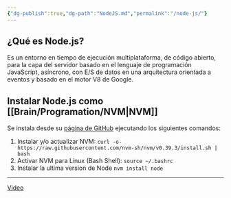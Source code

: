 ```yaml
---
{"dg-publish":true,"dg-path":"NodeJS.md","permalink":"/node-js/"}
---
```


## ¿Qué es Node.js?
Es un entorno en tiempo de ejecución multiplataforma, de código abierto, para la capa del servidor basado en el lenguaje de programación JavaScript, asíncrono, con E/S de datos en una arquitectura orientada a eventos y basado en el motor V8 de Google.

## Instalar Node.js como [[Brain/Programation/NVM\|NVM]]
Se instala desde su [página de GitHub](https://github.com/nvm-sh/nvm) ejecutando los siguientes comandos:
1. Instalar y/o actualizar NVM:
   `curl -o- https://raw.githubusercontent.com/nvm-sh/nvm/v0.39.3/install.sh | bash`
2. Activar NVM para Linux (Bash Shell):
   `source ~/.bashrc`
3. Instalar la ultima version de Node
   `nvm install node`
---
[Video](https://www.youtube.com/watch?v=526NfikEVCM&t=460s)
